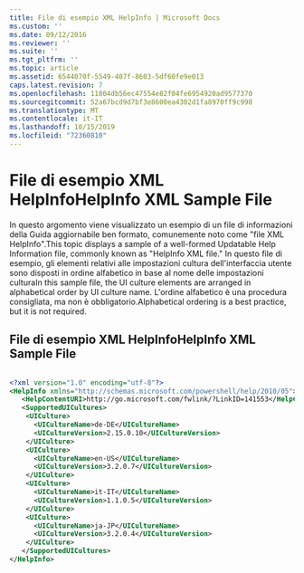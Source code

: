 ```yaml
---
title: File di esempio XML HelpInfo | Microsoft Docs
ms.custom: ''
ms.date: 09/12/2016
ms.reviewer: ''
ms.suite: ''
ms.tgt_pltfrm: ''
ms.topic: article
ms.assetid: 6544070f-5549-407f-8603-5df60fe9e013
caps.latest.revision: 7
ms.openlocfilehash: 11804db56ec47554e82f04fe6954920ad9577370
ms.sourcegitcommit: 52a67bcd9d7bf3e8600ea4302d1fa8970ff9c998
ms.translationtype: MT
ms.contentlocale: it-IT
ms.lasthandoff: 10/15/2019
ms.locfileid: "72360810"
---
```

# <a name="helpinfo-xml-sample-file"></a><span data-ttu-id="e7ced-102">File di esempio XML HelpInfo</span><span class="sxs-lookup"><span data-stu-id="e7ced-102">HelpInfo XML Sample File</span></span>

<span data-ttu-id="e7ced-103">In questo argomento viene visualizzato un esempio di un file di informazioni della Guida aggiornabile ben formato, comunemente noto come "file XML HelpInfo".</span><span class="sxs-lookup"><span data-stu-id="e7ced-103">This topic displays a sample of a well-formed Updatable Help Information file, commonly known as "HelpInfo XML file."</span></span> <span data-ttu-id="e7ced-104">In questo file di esempio, gli elementi relativi alle impostazioni cultura dell'interfaccia utente sono disposti in ordine alfabetico in base al nome delle impostazioni cultura</span><span class="sxs-lookup"><span data-stu-id="e7ced-104">In this sample file, the UI culture elements are arranged in alphabetical order by UI culture name.</span></span> <span data-ttu-id="e7ced-105">L'ordine alfabetico è una procedura consigliata, ma non è obbligatorio.</span><span class="sxs-lookup"><span data-stu-id="e7ced-105">Alphabetical ordering is a best practice, but it is not required.</span></span>

## <a name="helpinfo-xml-sample-file"></a><span data-ttu-id="e7ced-106">File di esempio XML HelpInfo</span><span class="sxs-lookup"><span data-stu-id="e7ced-106">HelpInfo XML Sample File</span></span>

```xml

<?xml version="1.0" encoding="utf-8"?>
<HelpInfo xmlns="http://schemas.microsoft.com/powershell/help/2010/05">
   <HelpContentURI>http://go.microsoft.com/fwlink/?LinkID=141553</HelpContentURI>
   <SupportedUICultures>
    <UICulture>
      <UICultureName>de-DE</UICultureName>
      <UICultureVersion>2.15.0.10</UICultureVersion>
    </UICulture>
    <UICulture>
      <UICultureName>en-US</UICultureName>
      <UICultureVersion>3.2.0.7</UICultureVersion>
    </UICulture>
    <UICulture>
      <UICultureName>it-IT</UICultureName>
      <UICultureVersion>1.1.0.5</UICultureVersion>
    </UICulture>
    <UICulture>
      <UICultureName>ja-JP</UICultureName>
      <UICultureVersion>3.2.0.4</UICultureVersion>
    </UICulture>
   </SupportedUICultures>
</HelpInfo>

```